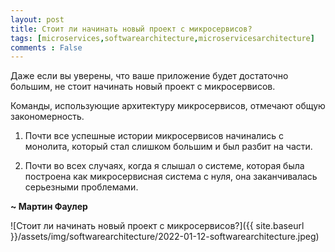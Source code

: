 ```yaml
---
layout: post
title: Стоит ли начинать новый проект с микросервисов?
tags: [microservices,softwarearchitecture,microservicesarchitecture]
comments : False
---
```


Даже если вы уверены, что ваше приложение будет достаточно большим, не стоит начинать новый проект с микросервисов.

Команды, использующие архитектуру микросервисов, отмечают общую закономерность.

1. Почти все успешные истории микросервисов начинались с монолита, который стал слишком большим и был разбит на части.

2. Почти во всех случаях, когда я слышал о системе, которая была построена как микросервисная система с нуля, она заканчивалась серьезными проблемами.

**~ Мартин Фаулер**

![Стоит ли начинать новый проект с микросервисов?]({{ site.baseurl }}/assets/img/softwarearchitecture/2022-01-12-softwarearchitecture.jpeg)
